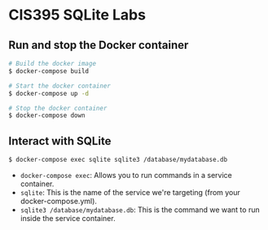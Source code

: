 # CIS395 SQLite Labs

## Run and stop the Docker container

```bash
# Build the docker image
$ docker-compose build

# Start the docker container
$ docker-compose up -d

# Stop the docker container
$ docker-compose down
```

## Interact with SQLite

```bash
$ docker-compose exec sqlite sqlite3 /database/mydatabase.db
```

- `docker-compose exec`: Allows you to run commands in a service container.
- `sqlite`: This is the name of the service we're targeting (from your docker-compose.yml).
- `sqlite3 /database/mydatabase.db`: This is the command we want to run inside the service container.
